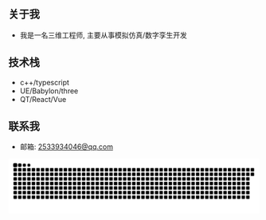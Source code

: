 ## 关于我

- 我是一名三维工程师, 主要从事模拟仿真/数字孪生开发

## 技术栈

- c++/typescript
- UE/Babylon/three
- QT/React/Vue

## 联系我

- 邮箱: 2533934046@qq.com

![亮色](https://raw.githubusercontent.com/plum-k/plum-k/output/github-contribution-grid-snake.svg)
